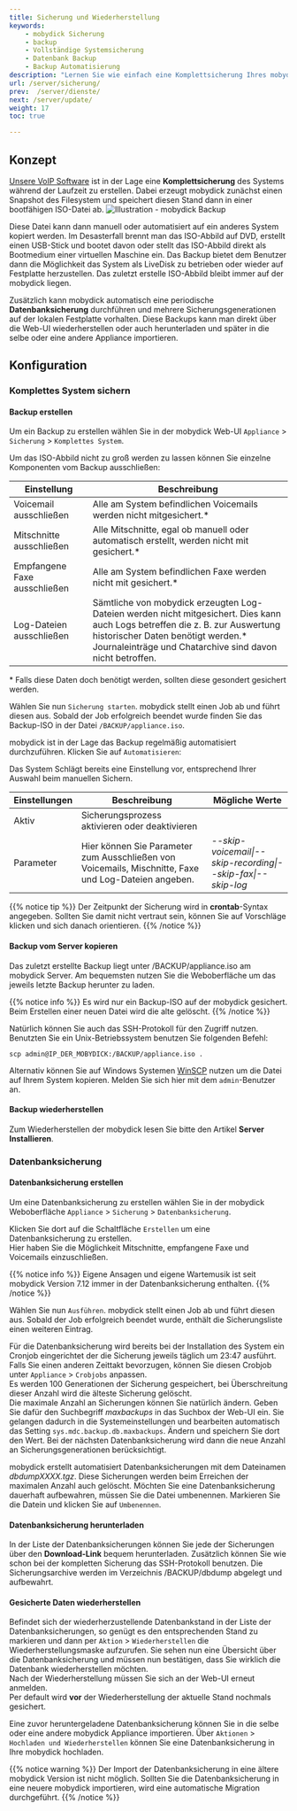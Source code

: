 ```yaml
---
title: Sicherung und Wiederherstellung
keywords:
    - mobydick Sicherung
    - backup
    - Vollständige Systemsicherung
    - Datenbank Backup
    - Backup Automatisierung
description: "Lernen Sie wie einfach eine Komplettsicherung Ihres mobydick Systems während der Laufzeit oder ein Datenbank Backup erstellen können."
url: /server/sicherung/
prev:  /server/dienste/
next: /server/update/
weight: 17
toc: true

---
```


## Konzept

[Unsere VoIP Software](https://www.pascom.net/de/dokumentation/mobydick/server/sicherung/) ist in der Lage eine **Komplettsicherung** des Systems während der Laufzeit zu erstellen. Dabei erzeugt mobydick zunächst einen Snapshot des Filesystem und speichert diesen Stand dann in einer bootfähigen ISO-Datei ab.
![Illustration - mobydick Backup](../../images/backup_iso.png "ISO Backup der mobydick")

Diese Datei kann dann manuell oder automatisiert auf ein anderes System kopiert werden. Im Desasterfall brennt man das ISO-Abbild auf DVD, erstellt einen USB-Stick und bootet davon oder stellt das ISO-Abbild direkt als Bootmedium einer virtuellen Maschine ein. Das Backup bietet dem Benutzer dann die Möglichkeit das System als LiveDisk zu betrieben oder wieder auf Festplatte herzustellen.
Das zuletzt erstelle ISO-Abbild bleibt immer auf der mobydick liegen.

Zusätzlich kann mobydick automatisch eine periodische **Datenbanksicherung** durchführen und mehrere Sicherungsgenerationen auf der lokalen Festplatte vorhalten. Diese Backups kann man direkt über die Web-UI wiederherstellen oder auch herunterladen und später in die selbe oder eine andere Appliance importieren.


## Konfiguration

### Komplettes System sichern

#### Backup erstellen

Um ein Backup zu erstellen wählen Sie in der mobydick Web-UI `Appliance` > `Sicherung` > `Komplettes System`.

Um das ISO-Abbild nicht zu groß werden zu lassen können Sie einzelne Komponenten vom Backup ausschließen:

|Einstellung|Beschreibung|
|---|---|
|Voicemail ausschließen| Alle am System befindlichen Voicemails werden nicht mitgesichert.*|
|Mitschnitte ausschließen| Alle Mitschnitte, egal ob manuell oder automatisch erstellt, werden nicht mit gesichert.*|
|Empfangene Faxe ausschließen| Alle am System befindlichen Faxe werden nicht mit gesichert.*|
|Log-Dateien ausschließen| Sämtliche von mobydick erzeugten Log-Dateien werden nicht mitgesichert. Dies kann auch Logs betreffen die z. B. zur Auswertung historischer Daten benötigt werden.* <br> Journaleinträge und Chatarchive sind davon nicht betroffen.|
\* Falls diese Daten doch benötigt werden, sollten diese gesondert gesichert werden.

Wählen Sie nun `Sicherung starten`. mobydick stellt einen Job ab und führt diesen aus. Sobald der Job erfolgreich beendet wurde finden Sie das Backup-ISO in der Datei `/BACKUP/appliance.iso`.

mobydick ist in der Lage das Backup regelmäßig automatisiert durchzuführen. Klicken Sie auf
`Automatisieren`:

Das System Schlägt bereits eine Einstellung vor, entsprechend Ihrer Auswahl beim manuellen Sichern.

|Einstellungen|Beschreibung|Mögliche Werte|
|---|---|---|
|Aktiv|Sicherungsprozess aktivieren oder deaktivieren|
|Parameter|Hier können Sie Parameter zum Ausschließen von Voicemails, Mischnitte, Faxe und Log-Dateien angeben.|*--skip-voicemail\|--skip-recording\|--skip-fax\|--skip-log*|

{{% notice tip %}}
Der Zeitpunkt der Sicherung wird in **crontab**-Syntax angegeben. Sollten Sie damit nicht vertraut sein, können Sie auf Vorschläge klicken und sich danach orientieren.
{{% /notice %}}

#### Backup vom Server kopieren ####
Das zuletzt erstellte Backup liegt unter /BACKUP/appliance.iso am mobydick Server. Am bequemsten nutzen Sie die Weboberfläche um das jeweils letzte Backup herunter zu laden.

{{% notice info %}}
Es wird nur ein Backup-ISO auf der mobydick gesichert. Beim Erstellen einer neuen Datei wird die alte gelöscht.
{{% /notice %}}

Natürlich können Sie auch das SSH-Protokoll für den Zugriff nutzen. Benutzten Sie ein Unix-Betriebssystem benutzen Sie folgenden Befehl:

    scp admin@IP_DER_MOBYDICK:/BACKUP/appliance.iso .

Alternativ können Sie auf Windows Systemen [WinSCP](http://winscp.net/eng/download.php "winscp downloaden") nutzen um die Datei auf Ihrem System kopieren. Melden Sie sich hier mit dem `admin`-Benutzer an.

#### Backup wiederherstellen

Zum Wiederherstellen der mobydick lesen Sie bitte den Artikel **Server Installieren**.


### Datenbanksicherung

#### Datenbanksicherung erstellen

Um eine Datenbanksicherung zu erstellen wählen Sie in der mobydick Weboberfläche `Appliance` > `Sicherung` > `Datenbanksicherung`.

Klicken Sie dort auf die Schaltfläche `Erstellen` um eine Datenbanksicherung zu erstellen.  
Hier haben Sie die Möglichkeit Mitschnitte, empfangene Faxe und Voicemails einzuschließen.

{{% notice info  %}}
Eigene Ansagen und eigene Wartemusik ist seit mobydick Version 7.12 immer in der Datenbanksicherung enthalten.
{{% /notice %}}

Wählen Sie nun `Ausführen`. mobydick stellt einen Job ab und führt diesen aus. Sobald der Job erfolgreich beendet wurde, enthält die Sicherungsliste einen weiteren Eintrag.

Für die Datenbanksicherung wird bereits bei der Installation des System ein Cronjob eingerichtet der die Sicherung jeweils täglich um 23:47 ausführt. Falls Sie einen anderen Zeittakt bevorzugen, können Sie diesen Crobjob unter `Appliance` > `Crobjobs` anpassen.  
Es werden 100 Generationen der Sicherung gespeichert, bei Überschreitung dieser Anzahl wird die älteste Sicherung gelöscht.  
Die maximale Anzahl an Sicherungen können Sie natürlich ändern. Geben Sie dafür  den Suchbegriff *maxbackups* in das Suchbox der Web-UI ein. Sie gelangen dadurch in die Systemeinstellungen und bearbeiten automatisch das Setting `sys.mdc.backup.db.maxbackups`. Ändern und speichern Sie dort den Wert. Bei der nächsten Datenbanksicherung wird dann die neue Anzahl an Sicherungsgenerationen berücksichtigt.

mobydick erstellt automatisiert Datenbanksicherungen mit dem Dateinamen *dbdumpXXXX.tgz*. Diese Sicherungen werden beim Erreichen der maximalen Anzahl auch gelöscht. Möchten Sie eine Datenbanksicherung dauerhaft aufbewahren, müssen Sie die Datei umbenennen. Markieren Sie die Datein und klicken Sie auf `Umbenennen`.

#### Datenbanksicherung herunterladen

In der Liste der Datenbanksicherungen können Sie jede der Sicherungen über den **Download-Link** bequem herunterladen. Zusätzlich können Sie wie schon bei der kompletten Sicherung das SSH-Protokoll benutzen. Die Sicherungsarchive werden im Verzeichnis /BACKUP/dbdump abgelegt und aufbewahrt.

#### Gesicherte Daten wiederherstellen

Befindet sich der wiederherzustellende Datenbankstand in der Liste der Datenbanksicherungen, so genügt es den entsprechenden Stand zu markieren und dann per `Aktion` > `Wiederherstellen` die Wiederherstellungsmaske aufzurufen.
Sie sehen nun eine Übersicht über die Datenbanksicherung und müssen nun bestätigen, dass Sie wirklich die Datenbank wiederherstellen möchten.  
Nach der Wiederherstellung müssen Sie sich an der Web-UI erneut anmelden.  
Per default wird **vor** der Wiederherstellung der aktuelle Stand nochmals gesichert.

Eine zuvor heruntergeladene Datenbanksicherung können Sie in die selbe oder eine andere mobydick Appliance importieren. Über `Aktionen` > `Hochladen und Wiederherstellen` können Sie eine Datenbanksicherung in Ihre mobydick hochladen.

{{% notice warning  %}}
Der Import der Datenbanksicherung in eine ältere mobydick Version ist nicht möglich. Sollten Sie die Datenbanksicherung in eine neuere mobydick importieren, wird eine automatische Migration durchgeführt.
{{% /notice %}}
